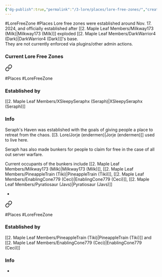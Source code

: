 ```yaml
---
{"dg-publish":true,"permalink":"/3-lore/places/lore-free-zones/","created":"2024-11-25T21:10:41.894-05:00"}
---
```


#LoreFreeZone #Places 
Lore free zones were established around Nov. 17. 2024, and officially established after [[2. Maple Leaf Members/Milkway173 (Milk)\|Milkway173 (Milk)]] exploded [[2. Maple Leaf Members/DarkWarrior4 (Dark)\|DarkWarrior4 (Dark)]]'s base.  
They are not currently enforced via plugins/other admin actions.
### Current Lore Free Zones

<div class="transclusion internal-embed is-loaded"><a class="markdown-embed-link" href="/3-lore/places/seraph-s-haven/" aria-label="Open link"><svg xmlns="http://www.w3.org/2000/svg" width="24" height="24" viewBox="0 0 24 24" fill="none" stroke="currentColor" stroke-width="2" stroke-linecap="round" stroke-linejoin="round" class="svg-icon lucide-link"><path d="M10 13a5 5 0 0 0 7.54.54l3-3a5 5 0 0 0-7.07-7.07l-1.72 1.71"></path><path d="M14 11a5 5 0 0 0-7.54-.54l-3 3a5 5 0 0 0 7.07 7.07l1.71-1.71"></path></svg></a><div class="markdown-embed">




#Places #LoreFreeZone 
### Established by
[[2. Maple Leaf Members/XSleepySeraphx (Seraph)\|XSleepySeraphx (Seraph)]]  
### Info
Seraph's Haven was established with the goals of giving people a place to retreat from the chaos. 
[[3. Lore/Jorje (endermen)\|Jorje (endermen)]] used to live here.

Seraph has also made bunkers for people to claim for free in the case of all out server warfare.

Current occupants of the bunkers include [[2. Maple Leaf Members/Milkway173 (Milk)\|Milkway173 (Milk)]], [[2. Maple Leaf Members/PineappleTrain (Tiki)\|PineappleTrain (Tiki)]], [[2. Maple Leaf Members/EnablingCone779 (Ceci)\|EnablingCone779 (Ceci)]], [[2. Maple Leaf Members/Pyratiosaur (Javs)\|Pyratiosaur (Javs)]]


</div></div>

-

<div class="transclusion internal-embed is-loaded"><a class="markdown-embed-link" href="/3-lore/places/tiki-and-ceci-s/" aria-label="Open link"><svg xmlns="http://www.w3.org/2000/svg" width="24" height="24" viewBox="0 0 24 24" fill="none" stroke="currentColor" stroke-width="2" stroke-linecap="round" stroke-linejoin="round" class="svg-icon lucide-link"><path d="M10 13a5 5 0 0 0 7.54.54l3-3a5 5 0 0 0-7.07-7.07l-1.72 1.71"></path><path d="M14 11a5 5 0 0 0-7.54-.54l-3 3a5 5 0 0 0 7.07 7.07l1.71-1.71"></path></svg></a><div class="markdown-embed">




#Places #LoreFreeZone 
### Established by 
[[2. Maple Leaf Members/PineappleTrain (Tiki)\|PineappleTrain (Tiki)]] and [[2. Maple Leaf Members/EnablingCone779 (Ceci)\|EnablingCone779 (Ceci)]]
### Info


</div></div>

-
